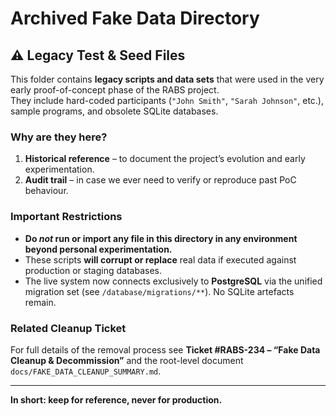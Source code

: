 # Archived Fake Data Directory

## ⚠️ Legacy Test & Seed Files

This folder contains **legacy scripts and data sets** that were used in the very early proof-of-concept phase of the RABS project.  
They include hard-coded participants (`"John Smith"`, `"Sarah Johnson"`, etc.), sample programs, and obsolete SQLite databases.

### Why are they here?
1. **Historical reference** – to document the project’s evolution and early experimentation.  
2. **Audit trail** – in case we ever need to verify or reproduce past PoC behaviour.

### Important Restrictions
* **Do _not_ run or import any file in this directory in any environment beyond personal experimentation.**  
* These scripts **will corrupt or replace** real data if executed against production or staging databases.  
* The live system now connects exclusively to **PostgreSQL** via the unified migration set (see `/database/migrations/**`). No SQLite artefacts remain.

### Related Cleanup Ticket
For full details of the removal process see **Ticket #RABS-234 – “Fake Data Cleanup & Decommission”** and the root-level document `docs/FAKE_DATA_CLEANUP_SUMMARY.md`.

---

**In short: keep for reference, never for production.**
